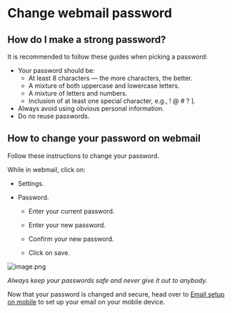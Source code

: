 # Change webmail password

## How do I make a strong password?

It is recommended to follow these guides when picking a password: 

* Your password should be:
  * At least 8 characters — the more characters, the better.
  * A mixture of both uppercase and lowercase letters.
  * A mixture of letters and numbers.
  * Inclusion of at least one special character, e.g., ! @ # ? ].
* Always avoid using obvious personal information.
* Do no reuse passwords.

## How to change your password on webmail


Follow these instructions to change your password.

While in webmail, click on:

* Settings.

* Password.

    * Enter your current password.

    * Enter your new password.

    * Confirm your new password.

    * Click on save.

![image.png](..//.attachements/image-532d02cd-2bec-4605-bc8a-d55d0e0f736e.png)

*Always keep your passwords safe and never give it out to anybody.*

Now that your password is changed and secure, head over to [Email setup on mobile](https://dev.azure.com/infinityarc/Library/_wiki/wikis/Support-pages/7/Email-Setup-on-Mobile?anchor=setting-up-your-email-on-mobile-devices) to set up your email on your mobile device.